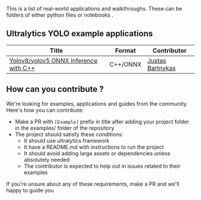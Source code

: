 This is a list of real-world applications and walkthroughs. These can be folders of either python files or notebooks .

## Ultralytics YOLO example applications

| Title                                                      | Format   | Contributor                                       |
| ---------------------------------------------------------- | -------- | ------------------------------------------------- |
| [Yolov8/yolov5 ONNX Inference with C++](./Yolov8_CPP_Inference) | C++/ONNX | [Justas Bartnykas](https://github.com/JustasBart) |

## How can you contribute ?

We're looking for examples, applications and guides from the community. Here's how you can contribute:

- Make a PR with `[Example]` prefix in title after adding your project folder in the examples/ folder of the repository
- The project should satisfy these conditions:
  - It should use ultralytics framework
  - It have a README.md with instructions to run the project
  - It should avoid adding large assets or dependencies unless absolutely needed
  - The contributor is expected to help out in issues related to their examples

If you're unsure about any of these requirements, make a PR and we'll happy to guide you
